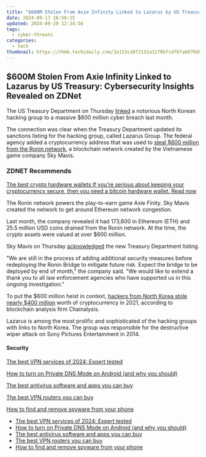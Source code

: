 ```yaml
---
title: "$600M Stolen From Axie Infinity Linked to Lazarus by US Treasury: Cybersecurity Insights Revealed on ZDNet"
date: 2024-09-17 16:58:15
updated: 2024-09-20 12:34:56
tags:
  - cyber-threats
categories:
  - tech
thumbnail: https://thmb.techidaily.com/3a153ca8f2151a31f0bfcdf6fa8070d85fd583f87560d1faafe457040c6fd984.jpg
---
```


## $600M Stolen From Axie Infinity Linked to Lazarus by US Treasury: Cybersecurity Insights Revealed on ZDNet

The US Treasury Department on Thursday [linked](https://home.treasury.gov/policy-issues/financial-sanctions/recent-actions/20220414) a notorious North Korean hacking group to a massive $600 million cyber breach last month. 

The connection was clear when the Treasury Department updated its sanctions listing for the hacking group, called Lazarus Group. The federal agency added a cryptocurrency address that was used to [steal $600 million from the Ronin network](https://www.zdnet.com/article/ethereum-sidechain-ronin-that-powers-play-to-earn-game-is-fleeced-for-over-600m/), a blockchain network created by the Vietnamese game company Sky Mavis. 

### **ZDNET** Recommends

[The best crypto hardware wallets If you're serious about keeping your cryptocurrency secure, then you need a bitcoin hardware wallet.  Read now](https://www.zdnet.com/article/best-crypto-wallet/)

The Ronin network powers the play-to-earn game Axie Finity. Sky Mavis created the network to get around Ethereum network congestion. 

Last month, the company revealed it had 173,600 in Ethereum (ETH) and 25.5 million USD coins drained from the Ronin network. At the time, the crypto assets were valued at over $600 million.

Sky Mavis on Thursday [acknowledged](https://roninblockchain.substack.com/p/community-alert-ronin-validators?s=r) the new Treasury Department listing. 

"We are still in the process of adding additional security measures before redeploying the Ronin Bridge to mitigate future risk. Expect the bridge to be deployed by end of month," the company said. "We would like to extend a thank you to all law enforcement agencies who have supported us in this ongoing investigation."

To put the $600 million heist in context, [hackers from North Korea stole nearly $400 million](https://www.zdnet.com/article/north-korean-hackers-stole-a-record-breaking-amount-of-cryptocurrency-last-year/) worth of cryptocurrency in 2021, according to blockchain analysis firm Chainalysis. 

Lazarus is among the most prolific and sophisticated of the hacking groups with links to North Korea. The group was responsible for the destructive wiper attack on Sony Pictures Entertainment in 2014\. 

#### Security

[The best VPN services of 2024: Expert tested](https://www.zdnet.com/article/best-vpn/ "The best VPN services of 2024: Expert tested")

[How to turn on Private DNS Mode on Android (and why you should)](https://www.zdnet.com/article/how-to-turn-on-private-dns-mode-on-android-and-why-you-should/ "How to turn on Private DNS Mode on Android (and why you should)")

[The best antivirus software and apps you can buy](https://www.zdnet.com/article/best-antivirus/ "The best antivirus software and apps you can buy")

[The best VPN routers you can buy](https://www.zdnet.com/article/best-vpn-router/ "The best VPN routers you can buy")

[How to find and remove spyware from your phone](https://www.zdnet.com/article/how-to-find-and-remove-spyware-from-your-phone/ "How to find and remove spyware from your phone")

* [The best VPN services of 2024: Expert tested](https://www.zdnet.com/article/best-vpn/ "The best VPN services of 2024: Expert tested")
* [How to turn on Private DNS Mode on Android (and why you should)](https://www.zdnet.com/article/how-to-turn-on-private-dns-mode-on-android-and-why-you-should/ "How to turn on Private DNS Mode on Android (and why you should)")
* [The best antivirus software and apps you can buy](https://www.zdnet.com/article/best-antivirus/ "The best antivirus software and apps you can buy")
* [The best VPN routers you can buy](https://www.zdnet.com/article/best-vpn-router/ "The best VPN routers you can buy")
* [How to find and remove spyware from your phone](https://www.zdnet.com/article/how-to-find-and-remove-spyware-from-your-phone/ "How to find and remove spyware from your phone")

<ins class="adsbygoogle"
     style="display:block"
     data-ad-format="autorelaxed"
     data-ad-client="ca-pub-7571918770474297"
     data-ad-slot="1223367746"></ins>



<ins class="adsbygoogle"
     style="display:block"
     data-ad-client="ca-pub-7571918770474297"
     data-ad-slot="8358498916"
     data-ad-format="auto"
     data-full-width-responsive="true"></ins>
